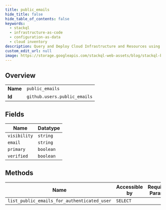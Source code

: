 ```yaml
---
title: public_emails
hide_title: false
hide_table_of_contents: false
keywords:
  - stackql
  - infrastructure-as-code
  - configuration-as-data
  - cloud inventory
description: Query and Deploy Cloud Infrastructure and Resources using SQL
custom_edit_url: null
image: https://storage.googleapis.com/stackql-web-assets/blog/stackql-blog-post-featured-image.png
---
```

  
    

## Overview
<table><tbody>
<tr><td><b>Name</b></td><td><code>public_emails</code></td></tr>
<tr><td><b>Id</b></td><td><code>github.users.public_emails</code></td></tr>
</tbody></table>

## Fields
| Name | Datatype |
| ---- | -------- |
| `visibility` | `string` |
| `email` | `string` |
| `primary` | `boolean` |
| `verified` | `boolean` |
## Methods
| Name | Accessible by | Required Params |
| ---- | ------------- | --------------- |
| `list_public_emails_for_authenticated_user` | `SELECT` |  |
